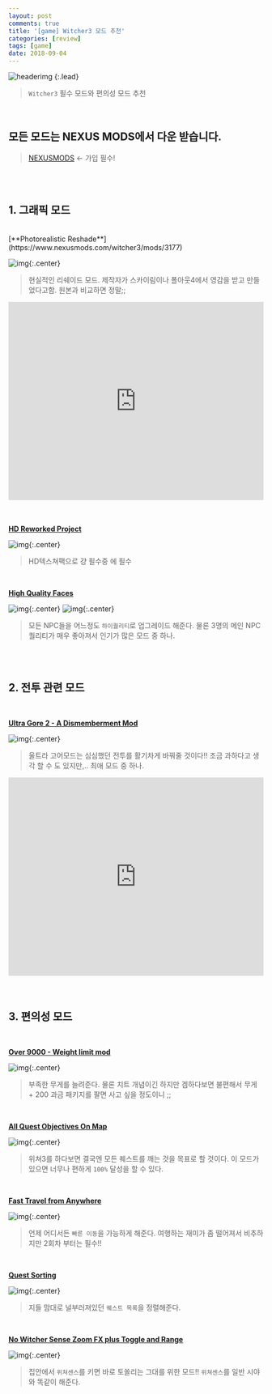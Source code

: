 ```yaml
---
layout: post
comments: true
title: '[game] Witcher3 모드 추천'
categories: [review]
tags: [game]
date: 2018-09-04
---
```

![headerimg](/assets/img/post/witcher/0.png)
{:.lead}

> `Witcher3` 필수 모드와 편의성 모드 추천

<br>

## 모든 모드는 NEXUS MODS에서 다운 받습니다.
> [NEXUSMODS](https://www.nexusmods.com/witcher3) <- 가입 필수!

<br>
<br>

## 1. 그래픽 모드

<br>
[**Photorealistic Reshade**](https://www.nexusmods.com/witcher3/mods/3177)

![img](/assets/img/post/witcher/1.png){:.center}

>현실적인 리쉐이드 모드. 제작자가 스카이림이나 폴아웃4에서 영감을 받고 만들었다고함. 원본과 비교하면 정말;;
<div class="youtube">
<iframe width="100%" height="392" src="https://www.youtube.com/embed/wPKaHui69yc?rel=0" frameborder="0" allow="autoplay; encrypted-media" allowfullscreen></iframe>
</div>

<br>
<br>

[**HD Reworked Project**](https://www.nexusmods.com/witcher3/mods/1021)

![img](/assets/img/post/witcher/2.png){:.center}

> HD텍스쳐팩으로 걍 필수중 에 필수

<br>

[**High Quality Faces**](https://www.nexusmods.com/witcher3/mods/1024)

![img](/assets/img/post/witcher/4-1.png){:.center}
![img](/assets/img/post/witcher/4-2.png){:.center}

> 모든 NPC들을 어느정도 `하이퀄리티`로 업그레이드 해준다. 물론 3명의 메인 NPC 퀄리티가 매우 좋아져서 인기가 많은 모드 중 하나.



<br>
<br>

## 2. 전투 관련 모드

<br>

[**Ultra Gore 2 - A Dismemberment Mod**](https://www.nexusmods.com/witcher3/mods/519)

![img](/assets/img/post/witcher/7.png){:.center}

> 울트라 고어모드는 심심했던 전투를 활기차게 바꿔줄 것이다!! 조금 과하다고 생각 할 수 도 있지만,.. 최애 모드 중 하나.

<div class="youtube">
<iframe width="100%" height="392" src="https://www.youtube.com/embed/kbzfJxnqGmE?rel=0" frameborder="0" allow="autoplay; encrypted-media" allowfullscreen></iframe>
</div>

<br>
<br>

## 3. 편의성 모드

<br>

[**Over 9000 - Weight limit mod**](https://www.nexusmods.com/witcher3/mods/3)

![img](/assets/img/post/witcher/3.png){:.center}

> 부족한 무게를 늘려준다. 물론 치트 개념이긴 하지만 겜하다보면 불편해서 무게 + 200 과금 패키지를 팔면 사고 싶을 정도이니 ;;


<br>

[**All Quest Objectives On Map**](https://www.nexusmods.com/witcher3/mods/943)

![img](/assets/img/post/witcher/5.png){:.center}

> 위쳐3를 하다보면 결국엔 모든 퀘스트를 깨는 것을 목표로 할 것이다. 이 모드가 있으면 너무나 편하게 `100%` 달성을 할 수 있다.


<br>

[**Fast Travel from Anywhere**](https://www.nexusmods.com/witcher3/mods/324)

![img](/assets/img/post/witcher/6.png){:.center}

> 언제 어디서든 `빠른 이동`을 가능하게 해준다. 여행하는 재미가 좀 떨어져서 비추하지만 2회차 부터는 필수!!
 

<br>

[**Quest Sorting**](https://www.nexusmods.com/witcher3/mods/1430)

![img](/assets/img/post/witcher/8.png){:.center}

> 지들 맘대로 널부러져있던 `퀘스트 목록`을 정렬해준다.


<br>

[**No Witcher Sense Zoom FX plus Toggle and Range**](https://www.nexusmods.com/witcher3/mods/351)

![img](/assets/img/post/witcher/9.png){:.center}

> 집안에서 `위쳐센스`를 키면 바로 토쏠리는 그대를 위한 모드!! `위쳐센스`를 일반 시야와 똑같이 해준다.
